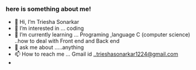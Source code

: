 ### here is something about me!

- 👋 Hi, I’m Triesha Sonarkar
- 👀 I’m interested in ... coding 
- 🌱 I’m currently learning ... Programing ,language C (computer science) ..how to deal with Front end and Back end 
- 💞️ ask me about .....anything 
- 📫 How to reach me ... Gmail id ..trieshasonarkar1224@gmail.com
-

